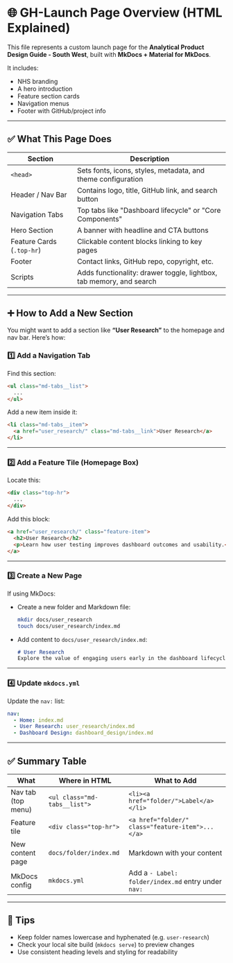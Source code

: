 
# 🌐 GH-Launch Page Overview (HTML Explained)

This file represents a custom launch page for the **Analytical Product Design Guide - South West**, built with **MkDocs + Material for MkDocs**.

It includes:
- NHS branding
- A hero introduction
- Feature section cards
- Navigation menus
- Footer with GitHub/project info

---

## ✅ What This Page Does

| Section                    | Description                                                                 |
|----------------------------|-----------------------------------------------------------------------------|
| `<head>`                   | Sets fonts, icons, styles, metadata, and theme configuration                |
| Header / Nav Bar           | Contains logo, title, GitHub link, and search button                       |
| Navigation Tabs            | Top tabs like "Dashboard lifecycle" or "Core Components"                   |
| Hero Section               | A banner with headline and CTA buttons                                     |
| Feature Cards (`.top-hr`)  | Clickable content blocks linking to key pages                              |
| Footer                     | Contact links, GitHub repo, copyright, etc.                                |
| Scripts                    | Adds functionality: drawer toggle, lightbox, tab memory, and search        |

---

## ➕ How to Add a New Section

You might want to add a section like **“User Research”** to the homepage and nav bar. Here’s how:

### 1️⃣ Add a Navigation Tab

Find this section:

```html
<ul class="md-tabs__list">
  ...
</ul>
```

Add a new item inside it:

```html
<li class="md-tabs__item">
  <a href="user_research/" class="md-tabs__link">User Research</a>
</li>
```

---

### 2️⃣ Add a Feature Tile (Homepage Box)

Locate this:

```html
<div class="top-hr">
  ...
</div>
```

Add this block:

```html
<a href="user_research/" class="feature-item">
  <h2>User Research</h2>
  <p>Learn how user testing improves dashboard outcomes and usability.</p>
</a>
```

---

### 3️⃣ Create a New Page

If using MkDocs:

- Create a new folder and Markdown file:
  ```bash
  mkdir docs/user_research
  touch docs/user_research/index.md
  ```

- Add content to `docs/user_research/index.md`:
  ```markdown
  # User Research
  Explore the value of engaging users early in the dashboard lifecycle...
  ```

---

### 4️⃣ Update `mkdocs.yml`

Update the `nav:` list:

```yaml
nav:
  - Home: index.md
  - User Research: user_research/index.md
  - Dashboard Design: dashboard_design/index.md
```

---

## ✅ Summary Table

| What                    | Where in HTML              | What to Add                                                   |
|-------------------------|----------------------------|----------------------------------------------------------------|
| Nav tab (top menu)      | `<ul class="md-tabs__list">` | `<li><a href="folder/">Label</a></li>`                         |
| Feature tile            | `<div class="top-hr">`       | `<a href="folder/" class="feature-item">...</a>`              |
| New content page        | `docs/folder/index.md`       | Markdown with your content                                    |
| MkDocs config           | `mkdocs.yml`                | Add a `- Label: folder/index.md` entry under `nav:`          |

---

## 📝 Tips

- Keep folder names lowercase and hyphenated (e.g. `user-research`)
- Check your local site build (`mkdocs serve`) to preview changes
- Use consistent heading levels and styling for readability

